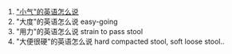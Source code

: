 1. ["小气"的英语怎么说](/items/english/translation/1)
1. "大度"的英语怎么说 easy-going
1. "用力"的英语怎么说 strain to pass stool
1. "大便很硬"的英语怎么说 hard compacted stool, soft loose stool.. 